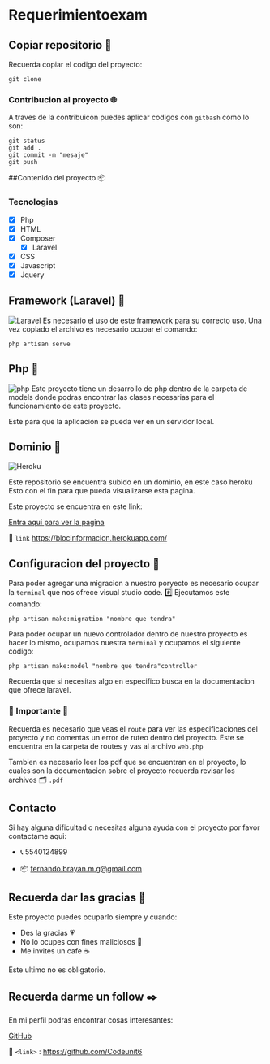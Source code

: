 # Requerimientoexam

## Copiar repositorio :space_invader:

Recuerda copiar el codigo del proyecto:
```
git clone
```
### Contribucion al proyecto :globe_with_meridians:
A traves de la contribuicon puedes aplicar codigos con `gitbash` como lo son:

```
git status
git add .
git commit -m "mesaje"
git push
```
##Contenido del proyecto :package:

### Tecnologias

- [x] Php
- [x] HTML
- [x] Composer
    - [x] Laravel
- [x] CSS
- [x] Javascript
- [x] Jquery

## Framework (Laravel) :pushpin:
![Laravel](https://upload.wikimedia.org/wikipedia/commons/thumb/3/36/Logo.min.svg/2560px-Logo.min.svg.png "Laravel")
Es necesario el uso de este framework para su correcto uso.
Una vez copiado el archivo es necesario ocupar el comando:
```
php artisan serve
```
## Php :open_file_folder:
![php](https://upload.wikimedia.org/wikipedia/commons/thumb/2/27/PHP-logo.svg/2560px-PHP-logo.svg.png)
Este proyecto tiene un desarrollo de php dentro de la carpeta de models donde podras encontrar las clases necesarias para el funcionamiento de este proyecto.

Este para que la aplicación se pueda ver en un servidor local.

## Dominio :round_pushpin:

![Heroku](https://upload.wikimedia.org/wikipedia/commons/thumb/e/ec/Heroku_logo.svg/2560px-Heroku_logo.svg.png)

Este repositorio se encuentra subido en un dominio, en este caso heroku
Esto con el fin para que pueda visualizarse esta pagina. 

Este proyecto se encuentra en este link:

[Entra aqui para ver la pagina](https://blocinformacion.herokuapp.com/ "dominio")
 
 :link: `link` <https://blocinformacion.herokuapp.com/>

## Configuracion del proyecto :wrench:

Para poder agregar una migracion a nuestro poryecto es necesario ocupar la `terminal` que nos ofrece visual studio code.
 :hash: Ejecutamos este comando:
```
php artisan make:migration "nombre que tendra"
```
Para poder ocupar un nuevo controlador dentro de nuestro proyecto es hacer lo mismo, ocupamos nuestra `terminal` y ocupamos el siguiente codigo:
```
php artisan make:model "nombre que tendra"controller
```
Recuerda que si necesitas algo en especifico busca en la documentacion que ofrece laravel.

### :pushpin: Importante :pushpin:
Recuerda es necesario que veas el `route` para ver las especificaciones del proyecto y no comentas un error de ruteo dentro del proyecto. Este se encuentra en la carpeta de routes y vas al archivo `web.php`

Tambien es necesario leer los pdf que se encuentran en el proyecto, lo cuales son la documentacion sobre el proyecto recuerda revisar los archivos  :card_index_dividers: `.pdf`
## Contacto
Si hay alguna dificultad o necesitas alguna ayuda con el proyecto por favor contactame aqui:
- :telephone_receiver:  5540124899

- :package:  fernando.brayan.m.g@gmail.com

## Recuerda dar las gracias :blue_heart:
Este proyecto puedes ocuparlo siempre y cuando:
- Des la gracias :heartpulse:
- No lo ocupes con fines maliciosos :lock_with_ink_pen:
- Me invites un cafe :coffee:

Este ultimo no es obligatorio.

## Recuerda darme un follow :black_nib:
En mi perfil podras encontrar cosas interesantes: 

[GitHub](https://github.com/Codeunit6 "GitHub")

:link: `<link>` : <https://github.com/Codeunit6>

